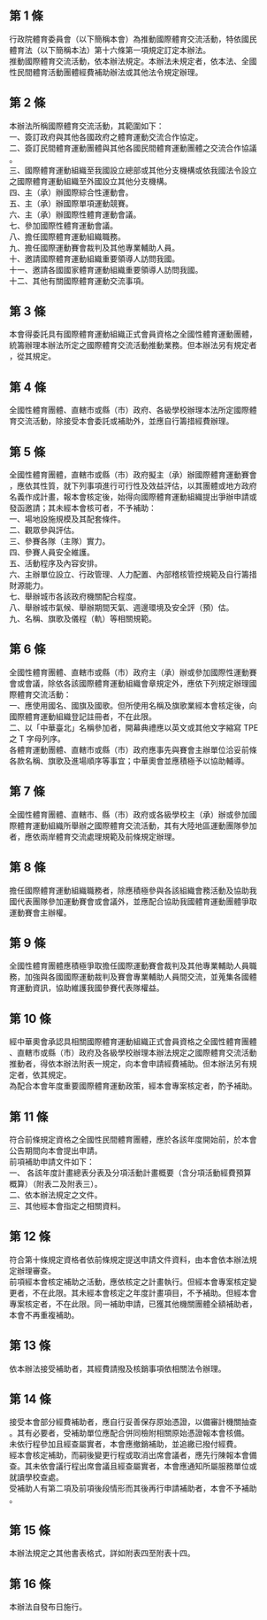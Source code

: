 第 1 條
-------
行政院體育委員會（以下簡稱本會）為推動國際體育交流活動，特依國民  
體育法（以下簡稱本法）第十六條第一項規定訂定本辦法。  
推動國際體育交流活動，依本辦法規定。本辦法未規定者，依本法、全國  
性民間體育活動團體經費補助辦法或其他法令規定辦理。

第 2 條
-------
本辦法所稱國際體育交流活動，其範圍如下：  
一、簽訂政府與其他各國政府之體育運動交流合作協定。  
二、簽訂民間體育運動團體與其他各國民間體育運動團體之交流合作協議  
    。  
三、國際體育運動組織至我國設立總部或其他分支機構或依我國法令設立  
    之國際體育運動組織至外國設立其他分支機構。  
四、主（承）辦國際綜合性運動會。  
五、主（承）辦國際單項運動競賽。  
六、主（承）辦國際性體育運動會議。  
七、參加國際性體育運動會議。  
八、擔任國際體育運動組織職務。  
九、擔任國際運動賽會裁判及其他專業輔助人員。  
十、邀請國際體育運動組織重要領導人訪問我國。  
十一、邀請各國國家體育運動組織重要領導人訪問我國。  
十二、其他有關國際體育運動交流事項。

第 3 條
-------
本會得委託具有國際體育運動組織正式會員資格之全國性體育運動團體，  
統籌辦理本辦法所定之國際體育交流活動推動業務。但本辦法另有規定者  
，從其規定。

第 4 條
-------
全國性體育團體、直轄市或縣（市）政府、各級學校辦理本法所定國際體  
育交流活動，除接受本會委託或補助外，並應自行籌措經費辦理。

第 5 條
-------
全國性體育團體，直轄市或縣（市）政府擬主（承）辦國際體育運動賽會  
，應依其性質，就下列事項進行可行性及效益評估，以其團體或地方政府  
名義作成計畫，報本會核定後，始得向國際體育運動組織提出爭辦申請或  
發函邀請；其未經本會核可者，不予補助：  
一、場地設施規模及其配套條件。  
二、觀眾參與評估。  
三、參賽各隊（主隊）實力。  
四、參賽人員安全維護。  
五、活動程序及內容安排。  
六、主辦單位設立、行政管理、人力配置、內部稽核管控規範及自行籌措  
    財源能力。  
七、舉辦城市各該政府機關配合程度。  
八、舉辦城市氣候、舉辦期間天氣、週邊環境及安全評（預）估。  
九、名稱、旗歌及儀程（軌）等相關規範。

第 6 條
-------
全國性體育團體、直轄市或縣（市）政府主（承）辦或參加國際性運動賽  
會或會議，除依各該國際體育運動組織會章規定外，應依下列規定辦理國  
際體育交流活動：  
一、應使用國名、國旗及國歌。但所使用名稱及旗歌業經本會核定後，向  
    國際體育運動組織登記註冊者，不在此限。  
二、以「中華臺北」名稱參加者，開幕典禮應以英文或其他文字縮寫 TPE  
    之 T  字母列序。  
各體育運動團體、直轄市或縣（市）政府應事先與賽會主辦單位洽妥前條  
各款名稱、旗歌及進場順序等事宜；中華奧會並應積極予以協助輔導。

第 7 條
-------
全國性體育團體、直轄市、縣（市）政府或各級學校主（承）辦或參加國  
際體育運動組織所舉辦之國際體育交流活動，其有大陸地區運動團隊參加  
者，應依兩岸體育交流處理規範及前條規定辦理。

第 8 條
-------
擔任國際體育運動組織職務者，除應積極參與各該組織會務活動及協助我  
國代表團隊參加運動賽會或會議外，並應配合協助我國體育運動團體爭取  
運動賽會主辦權。

第 9 條
-------
全國性體育團體應積極爭取擔任國際運動賽會裁判及其他專業輔助人員職  
務，加強與各國國際運動裁判及賽會專業輔助人員間交流，並蒐集各國體  
育運動資訊，協助維護我國參賽代表隊權益。

第 10 條
--------
經中華奧會承認具相關國際體育運動組織正式會員資格之全國性體育團體  
、直轄市或縣（市）政府及各級學校辦理本辦法規定之國際體育交流活動  
推動者，得依本辦法附表一規定，向本會申請經費補助。但本辦法另有規  
定者，依其規定。  
為配合本會年度重要國際體育運動政策，經本會專案核定者，酌予補助。

第 11 條
--------
符合前條規定資格之全國性民間體育團體，應於各該年度開始前，於本會  
公告期間向本會提出申請。  
前項補助申請文件如下：  
一、 各該年度計畫總表分表及分項活動計畫概要（含分項活動經費預算  
     概算）（附表二及附表三）。  
二、依本辦法規定之文件。  
三、其他經本會指定之相關資料。

第 12 條
--------
符合第十條規定資格者依前條規定提送申請文件資料，由本會依本辦法規  
定辦理審查。  
前項經本會核定補助之活動，應依核定之計畫執行。但經本會專案核定變  
更者，不在此限。其未經本會核定之年度計畫項目，不予補助。但經本會  
專案核定者，不在此限。同一補助申請，已獲其他機關團體全額補助者，  
本會不再重複補助。

第 13 條
--------
依本辦法接受補助者，其經費請撥及核銷事項依相關法令辦理。

第 14 條
--------
接受本會部分經費補助者，應自行妥善保存原始憑證，以備審計機關抽查  
。其有必要者，受補助單位應配合併同檢附相關原始憑證報本會核備。  
未依行程參加且經查屬實者，本會應撤銷補助，並追繳已撥付經費。  
經本會核定補助，而嗣後變更行程或取消出席會議者，應先行陳報本會備  
查。其未依會議行程出席會議且經查屬實者，本會應通知所屬服務單位或  
就讀學校查處。  
受補助人有第二項及前項後段情形而其後再行申請補助者，本會不予補助  
。

第 15 條
--------
本辦法規定之其他書表格式，詳如附表四至附表十四。

第 16 條
--------
本辦法自發布日施行。

